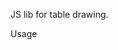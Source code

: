 JS lib for table drawing.

Usage
<code>
	<script type="text/javascript" src="EasyTable.js" />
	<EzTable onPaging="pagination()" onFiltering="filter()">
		<column name="id" title="ID" format="number">
			<filter/>
		</column>
		<column name="name" title="Eployee name">
			<filter operator="_like_"/>
		</column>
		<column name="dep_id" hidden/>
		<column name="dep_name" title="Department" />
		<column name="salary" title="Salary" format="number" >
			<filter operator="range" />
		</column>
		<column name="hired_date" title="Date of hiring" format="date" />
	</EzTable>
</code>

Dependencies:
- Bootstrap 4
- JQuery 3.6.*